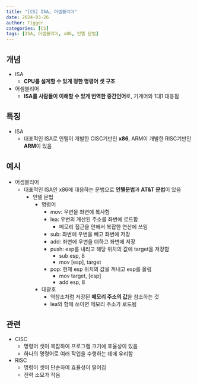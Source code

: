 ```yaml
---
title: "[CS] ISA, 어셈블리어"
date: 2024-03-26
author: Tigger
categories: [CS]
tags: [ISA, 어셈블리어, x86, 인텔 문법]
---
```


## 개념 
+ ISA
  + **CPU를 설계할 수 있게 정한 명령어 셋 구조**
+ 어셈블리어
  + **ISA를 사람들이 이해할 수 있게 번역한 중간언어**로, 기계어와 1대1 대응됨

## 특징
+ ISA
  + 대표적인 ISA로 인텔이 개발한 CISC기반인 **x86**, ARM이 개발한 RISC기반인 **ARM**이 있음

## 예시
+ 어셈블리어
  + 대표적인 ISA인 x86에 대응하는 문법으로 **인텔문법**과 **AT&T 문법**이 있음
    + 인텔 문법
      + 명령어
        + mov: 우변을 좌변에 복사함
        + lea: 우변의 계산된 주소를 좌변에 로드함 
          + 메모리 접근을 안해서 복잡한 연산에 쓰임
        + sub: 좌변에 우변을 빼고 좌변에 저장
        + add: 좌변에 우변을 더하고 좌변에 저장
        + push: esp를 내리고 해당 위치의 값에 target을 저장함
          + sub esp, 8
          + mov [esp], target
        + pop: 현재 esp 위치의 값을 꺼내고 esp를 올림
          + mov target, [esp]
          + add esp, 8
      + 대괄호
        + 역참조처럼 저장된 **메모리 주소의 값**을 참조하는 것
        + lea와 함께 쓰이면 메모리 주소가 로드됨

## 관련
+ CISC
  + 명령어 셋이 복잡하여 프로그램 크기에 효율성이 있음
  + 하나의 명령어로 여러 작업을 수행하는 데에 유리함
+ RISC
  + 명령어 셋이 단순하여 효율성이 떨어짐
  + 전력 소모가 작음
